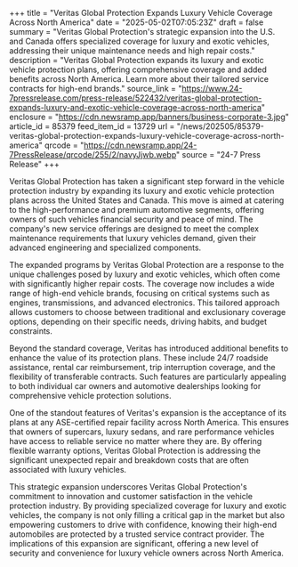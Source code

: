 +++
title = "Veritas Global Protection Expands Luxury Vehicle Coverage Across North America"
date = "2025-05-02T07:05:23Z"
draft = false
summary = "Veritas Global Protection's strategic expansion into the U.S. and Canada offers specialized coverage for luxury and exotic vehicles, addressing their unique maintenance needs and high repair costs."
description = "Veritas Global Protection expands its luxury and exotic vehicle protection plans, offering comprehensive coverage and added benefits across North America. Learn more about their tailored service contracts for high-end brands."
source_link = "https://www.24-7pressrelease.com/press-release/522432/veritas-global-protection-expands-luxury-and-exotic-vehicle-coverage-across-north-america"
enclosure = "https://cdn.newsramp.app/banners/business-corporate-3.jpg"
article_id = 85379
feed_item_id = 13729
url = "/news/202505/85379-veritas-global-protection-expands-luxury-vehicle-coverage-across-north-america"
qrcode = "https://cdn.newsramp.app/24-7PressRelease/qrcode/255/2/navyJjwb.webp"
source = "24-7 Press Release"
+++

<p>Veritas Global Protection has taken a significant step forward in the vehicle protection industry by expanding its luxury and exotic vehicle protection plans across the United States and Canada. This move is aimed at catering to the high-performance and premium automotive segments, offering owners of such vehicles financial security and peace of mind. The company's new service offerings are designed to meet the complex maintenance requirements that luxury vehicles demand, given their advanced engineering and specialized components.</p><p>The expanded programs by Veritas Global Protection are a response to the unique challenges posed by luxury and exotic vehicles, which often come with significantly higher repair costs. The coverage now includes a wide range of high-end vehicle brands, focusing on critical systems such as engines, transmissions, and advanced electronics. This tailored approach allows customers to choose between traditional and exclusionary coverage options, depending on their specific needs, driving habits, and budget constraints.</p><p>Beyond the standard coverage, Veritas has introduced additional benefits to enhance the value of its protection plans. These include 24/7 roadside assistance, rental car reimbursement, trip interruption coverage, and the flexibility of transferable contracts. Such features are particularly appealing to both individual car owners and automotive dealerships looking for comprehensive vehicle protection solutions.</p><p>One of the standout features of Veritas's expansion is the acceptance of its plans at any ASE-certified repair facility across North America. This ensures that owners of supercars, luxury sedans, and rare performance vehicles have access to reliable service no matter where they are. By offering flexible warranty options, Veritas Global Protection is addressing the significant unexpected repair and breakdown costs that are often associated with luxury vehicles.</p><p>This strategic expansion underscores Veritas Global Protection's commitment to innovation and customer satisfaction in the vehicle protection industry. By providing specialized coverage for luxury and exotic vehicles, the company is not only filling a critical gap in the market but also empowering customers to drive with confidence, knowing their high-end automobiles are protected by a trusted service contract provider. The implications of this expansion are significant, offering a new level of security and convenience for luxury vehicle owners across North America.</p>